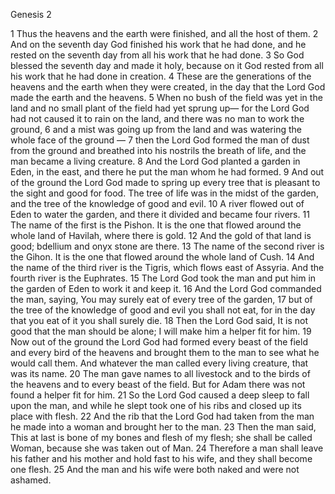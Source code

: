 Genesis 2

1	Thus the heavens and the earth were finished, and all the host of them.
2	And on the seventh day God finished his work that he had done, and he rested on the seventh day from all his work that he had done.
3	So God blessed the seventh day and made it holy, because on it God rested from all his work that he had done in creation.
4	These are the generations of the heavens and the earth when they were created, in the day that the Lord God made the earth and the heavens.
5	When no bush of the field was yet in the land and no small plant of the field had yet sprung up— for the Lord God had not caused it to rain on the land, and there was no man to work the ground,
6	and a mist was going up from the land and was watering the whole face of the ground —
7	then the Lord God formed the man of dust from the ground and breathed into his nostrils the breath of life, and the man became a living creature.
8	And the Lord God planted a garden in Eden, in the east, and there he put the man whom he had formed.
9	And out of the ground the Lord God made to spring up every tree that is pleasant to the sight and good for food. The tree of life was in the midst of the garden, and the tree of the knowledge of good and evil.
10	A river flowed out of Eden to water the garden, and there it divided and became four rivers.
11	The name of the first is the Pishon. It is the one that flowed around the whole land of Havilah, where there is gold.
12	And the gold of that land is good; bdellium and onyx stone are there.
13	The name of the second river is the Gihon. It is the one that flowed around the whole land of Cush.
14	And the name of the third river is the Tigris, which flows east of Assyria. And the fourth river is the Euphrates.
15	The Lord God took the man and put him in the garden of Eden to work it and keep it.
16	And the Lord God commanded the man, saying, You may surely eat of every tree of the garden,
17	but of the tree of the knowledge of good and evil you shall not eat, for in the day that you eat of it you shall surely die.
18	Then the Lord God said, It is not good that the man should be alone; I will make him a helper fit for him.
19	Now out of the ground the Lord God had formed every beast of the field and every bird of the heavens and brought them to the man to see what he would call them. And whatever the man called every living creature, that was its name.
20	The man gave names to all livestock and to the birds of the heavens and to every beast of the field. But for Adam there was not found a helper fit for him.
21	So the Lord God caused a deep sleep to fall upon the man, and while he slept took one of his ribs and closed up its place with flesh.
22	And the rib that the Lord God had taken from the man he made into a woman and brought her to the man.
23	Then the man said, This at last is bone of my bones and flesh of my flesh; she shall be called Woman, because she was taken out of Man.
24	Therefore a man shall leave his father and his mother and hold fast to his wife, and they shall become one flesh.
25	And the man and his wife were both naked and were not ashamed.

